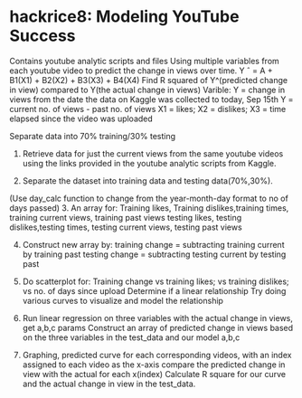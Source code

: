 # hackrice8: Modeling YouTube Success
Contains youtube analytic scripts and files
Using multiple variables from each youtube video to predict the change in views over time.
Y ˆ = A + B1(X1) + B2(X2) + B3(X3) + B4(X4)
Find R squared of Y^(predicted change in view) compared to Y(the actual change in views)
Varible:
Y = change in views from the date the data on Kaggle was collected to today, Sep 15th
Y = current no. of views - past no. of views
X1 = likes; X2 = dislikes; X3 = time elapsed since the video was uploaded

Separate data into 70% training/30% testing

1. Retrieve data for just the current views from the same youtube videos 
using the links provided in the youtube analytic scripts from Kaggle.

2. Separate the dataset into training data and testing data(70%,30%).

(Use day_calc function to change from the year-month-day format to no of days passed)
3. An array for:
Training likes, Training dislikes,training times, training current views, training past views
testing likes, testing dislikes,testing times, testing current views, testing past views

4. Construct new array by:
training change = subtracting training current by training past
testing change = subtracting testing current by testing past

5. Do scatterplot for:
Training change vs training likes; vs training dislikes; vs no. of days since upload
Determine if a linear relationship
Try doing various curves to visualize and model the relationship

6. Run linear regression on three variables with the actual change in views, get a,b,c params
Construct an array of predicted change in views based on the three variables in the test_data and our model a,b,c

7. Graphing, predicted curve for each corresponding videos, with an index assigned to each video as the x-axis
compare the predicted change in view with the actual for each x(index)
Calculate R square for our curve and the actual change in view in the test_data.



